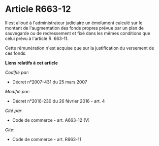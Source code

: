 # Article R663-12

Il est alloué à l'administrateur judiciaire un émolument calculé sur le montant de l'augmentation des fonds propres prévue
par un plan de sauvegarde ou de redressement et fixé dans les mêmes conditions que celui prévu à l'article R. 663-11. 

Cette rémunération n'est acquise que sur la justification du versement de ces fonds.

**Liens relatifs à cet article**

_Codifié par_:

  - Décret n°2007-431 du 25 mars 2007

_Modifié par_:

  - Décret n°2016-230 du 26 février 2016 - art. 4

_Cité par_:

  - Code de commerce - art. A663-12 (V)

_Cite_:

  - Code de commerce - art. R663-11
